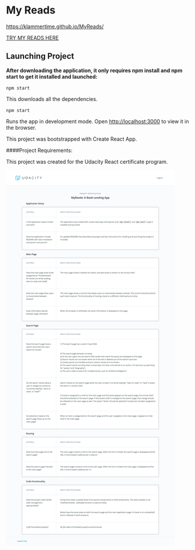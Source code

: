 # My Reads

https://klammertime.github.io/MyReads/

[TRY MY READS HERE](https://klammertime.github.io/MyReads/)

## Launching Project

**After downloading the application, it only requires npm install and npm start to get it installed and launched:**

```
npm start
```

This downloads all the dependencies.

```
npm start
```

Runs the app in development mode.
Open [http://localhost:3000](http://localhost:3000) to view it in the browser.

This project was bootstrapped with Create React App.

####Project Requirements:

This project was created for the Udacity React certificate program.

![Requirements](/src/images/projectRequirements.png)
